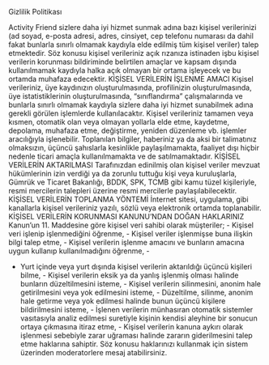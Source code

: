 Gizlilik Politikası

Activity Friend sizlere daha iyi hizmet sunmak adına bazı kişisel verilerinizi (ad soyad, e-posta adresi, adres, cinsiyet, cep telefonu numarası da dahil fakat bunlarla sınırlı olmamak kaydıyla elde edilmiş tüm kişisel veriler) talep etmektedir. Söz konusu kişisel verileriniz açık rızanıza istinaden işbu kişisel verilerin korunması bildiriminde belirtilen amaçlar ve kapsam dışında kullanılmamak kaydıyla halka açık olmayan bir ortama işleyecek ve bu ortamda muhafaza edecektir. KİŞİSEL VERİLERİN İŞLENME AMACI Kişisel verileriniz, üye kaydınızın oluşturulmasında, profilinizin oluşturulmasında, üye istatistiklerinin oluşturulmasında, “sınıflandırma” çalışmalarında ve bunlarla sınırlı olmamak kaydıyla sizlere daha iyi hizmet sunabilmek adına gerekli görülen işlemlerde kullanılacaktır. Kişisel verileriniz tamamen veya kısmen, otomatik olan veya olmayan yollarla elde etme, kaydetme, depolama, muhafaza etme, değiştirme, yeniden düzenleme vb. işlemler aracılığıyla 
 işlenebilir. Toplanılan bilgiler, haberiniz ya da aksi bir talimatınız olmaksızın, üçüncü şahıslarla kesinlikle paylaşılmamakta, faaliyet dışı hiçbir nedenle ticari amaçla kullanılmamakta ve de satılmamaktadır. KİŞİSEL VERİLERİN AKTARILMASI Tarafınızdan edinilmiş olan kişisel veriler mevzuat hükümlerinin izin verdiği ya da zorunlu tuttuğu kişi veya kuruluşlarla, Gümrük ve Ticaret Bakanlığı, BDDK, SPK, TCMB gibi kamu tüzel kişileriyle, resmi mercilerin talepleri üzerine resmi mercilerle paylaşılabilecektir. KİŞİSEL VERİLERİN TOPLANMA YÖNTEMİ İnternet sitesi, uygulama, gibi kanallarla kişisel verileriniz yazılı, sözlü veya elektronik ortamda toplanabilir. KİŞİSEL VERİLERİN KORUNMASI KANUNU’NDAN DOĞAN HAKLARINIZ Kanun’un 11. Maddesine göre kişisel veri sahibi olarak müşteriler; - Kişisel veri işlenip işlenmediğini öğrenme, - Kişisel veriler işlenmişse buna ilişkin bilgi talep etme, - Kişisel verilerin işlenme amacını ve bunların amacına uygun kullanıp kullanılmadığını öğrenme, -
- Yurt içinde veya yurt dışında kişisel verilerin aktarıldığı üçüncü kişileri bilme, - Kişisel verilerin eksik ya da yanlış işlenmiş olması halinde bunların düzeltilmesini isteme, - Kişisel verilerin silinmesini, anonim hale getirilmesini veya yok edilmesini isteme, - Düzeltilme, silinme, anonim hale getirme veya yok edilmesi halinde bunun üçüncü kişilere bildirilmesini isteme, - İşlenen verilerin münhasıran otomatik sistemler vasıtasıyla analiz edilmesi suretiyle kişinin kendisi aleyhine bir sonucun ortaya çıkmasına itiraz etme, - Kişisel verilerin kanuna aykırı olarak işlenmesi sebebiyle zarar uğraması halinde zararın giderilmesini talep etme haklarına sahiptir. Söz konusu haklarınızı kullanmak için sistem üzerinden moderatorlere mesaj atabilirsiniz.
